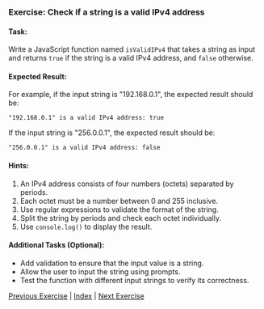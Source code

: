 ### Exercise: Check if a string is a valid IPv4 address

#### Task:
Write a JavaScript function named `isValidIPv4` that takes a string as input and returns `true` if the string is a valid IPv4 address, and `false` otherwise.

#### Expected Result:
For example, if the input string is "192.168.0.1", the expected result should be:
```
"192.168.0.1" is a valid IPv4 address: true
```
If the input string is "256.0.0.1", the expected result should be:
```
"256.0.0.1" is a valid IPv4 address: false
```

#### Hints:
1. An IPv4 address consists of four numbers (octets) separated by periods.
2. Each octet must be a number between 0 and 255 inclusive.
3. Use regular expressions to validate the format of the string.
4. Split the string by periods and check each octet individually.
5. Use `console.log()` to display the result.

#### Additional Tasks (Optional):
- Add validation to ensure that the input value is a string.
- Allow the user to input the string using prompts.
- Test the function with different input strings to verify its correctness.


[Previous Exercise](../17/README.md) | [Index](../../README.md) | [Next Exercise](../19/README.md)